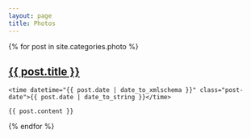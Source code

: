 ```yaml
---
layout: page
title: Photos
---
```


{% for post in site.categories.photo %}

  <article class="post">
    <h1 class="post-title">
      <a href="{{ site.baseurl }}{{ post.url }}">
        {{ post.title }} 
      </a>
    </h1>

    <time datetime="{{ post.date | date_to_xmlschema }}" class="post-date">{{ post.date | date_to_string }}</time>

    {{ post.content }}
    
  </article>

{% endfor %}
